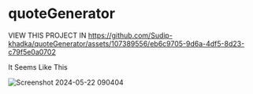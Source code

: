 ﻿# quoteGenerator
  VIEW THIS PROJECT IN https://github.com/Sudip-khadka/quoteGenerator/assets/107389556/eb6c9705-9d6a-4df5-8d23-c79f5e0a0702

It Seems Like This 

![Screenshot 2024-05-22 090404](https://github.com/Sudip-khadka/quoteGenerator/assets/107389556/82966037-e0d6-4d24-99e9-328ca9762045)
